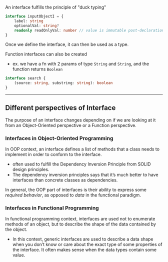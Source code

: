 
An interface fulfills the principle of "duck typing"

```ts
interface inputObjectI = {
	label: string
	optionalVal: string?
	readonly readOnlyVal: number // value is immutable post-declaration
}
```
Once we define the interface, it can then be used as a type.

Function interfaces can also be created
- ex. we have a fn with 2 params of type `String` and `String`, and the function returns `Boolean`
```ts
interface search {
	(source: string, substring: string): boolean
}
```

* * *

## Different perspectives of Interface
The purpose of an interface changes depending on if we are looking at it from an Object-Oriented perspective or a Function perspective.

### Interfaces in Object-Oriented Programming
In OOP context, an interface defines a list of methods that a class needs to implement in order to conform to the interface.
- often used to fulfill the Dependency Inversion Principle from SOLID design principles.
- The dependency inversion principles says that it’s much better to have interfaces than concrete classes as dependencies.

In general, the OOP part of interfaces is their ability to express some *required behavior*, as opposed to *data* in the functional paradigm.

### Interfaces in Functional Programming
In functional programming context, interfaces are used not to enumerate methods of an object, but to describe the shape of the data contained by the object.
- In this context, generic interfaces are used to describe a data shape when you don’t know or care about the exact type of some properties of the interface. It often makes sense when the data types contain some value.